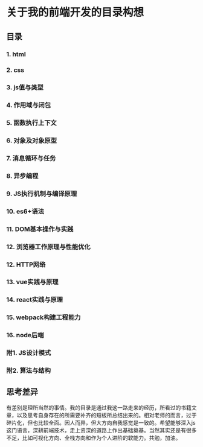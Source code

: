 # 关于我的前端开发的目录构想

## 目录

### 1. html
### 2. css
### 3. js值与类型
### 4. 作用域与闭包
### 5. 函数执行上下文
### 6. 对象及对象原型
### 7. 消息循环与任务
### 8. 异步编程
### 9. JS执行机制与编译原理
### 10. es6+语法
### 11. DOM基本操作与实践
### 12. 浏览器工作原理与性能优化
### 12. HTTP网络
### 13. vue实践与原理
### 14. react实践与原理
### 15. webpack构建工程能力
### 16. node后端
### 附1. JS设计模式
### 附2. 算法与结构

## 思考差异

有差别是理所当然的事情。我的目录是通过我这一路走来的经历，所看过的书籍文章，以及思考自身存在的所需要补齐的短板所总结出来的。相对老师的而言，过于碎片化，但也比较全面。因人而异，但大方向自我感觉是一致的。希望能够深入js这门语言，深耕前端技术，走上资深的道路上作出基础奠基。当然其实还是有很多不足，比如可视化方向、全栈方向和作为个人进阶的软能力。共勉，加油。
